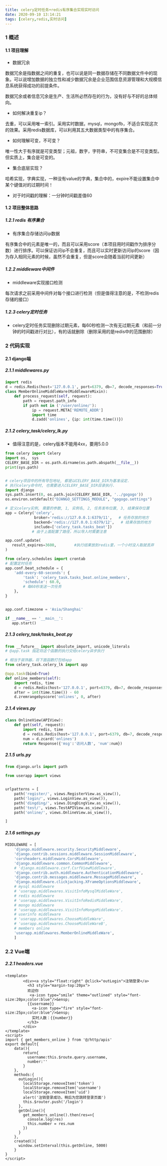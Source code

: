 ```yaml
---
title: celery定时任务+redis有序集合实现实时访问
date: 2020-09-10 13:14:21
tags: [celery,redis,实时访问]
---
```


### 1 概述

#### 1.1 项目理解

* 数据冗余

数据冗余是指数据之间的重复，也可以说是同一数据存储在不同数据文件中的现象。可以说增加数据的独立性和减少数据冗余是企业范围信息资源管理和大规模信息系统获得成功的前提条件。

数据冗余或者信息冗余是生产、生活所必然存在的行为，没有好与不好的总体倾向。

* 如何解决重复ip？

去重，可以采用唯一索引。采用实时数据，mysql，mongofb，不适合实现这次的效果。采用redis数据库，可以利用其五大数据类型中的有序集合。

* 如何理解可变，不可变？

唯一性大于有序就是可变类型；元祖，数字，字符串，不可变集合是不可变类型。但实质上，集合是可变的。

* 集合底层实现？

哈希实现，字典实现，一种没有value的字典，集合中的，expire不能设置集合中某个键值对的过期时间！

* 对于时间戳的理解：一分钟时间戳差值60

#### 1.2 项目整体思路

##### 1.2.1 redis 有序集合

* 有序集合存储访问ip数据

有序集合中的元素是唯一的，而且可以采用score（本项目用时间戳作为排序分数）进行排序。可以保证访问ip不会重复，而且可以实时更新访问ip的score（因为存入相同元素的时候，虽然不会重复，但是score会随着当前时间更新）

##### 1.2.2  middleware中间件

* middleware实现接口检测

每次请求之前采用中间件对每个接口进行检测（但是值得注意的是，不检测redis存储的接口）

##### 1.2.3 celery定时任务

* celery定时任务实现删除过期元素，每60秒检测一次有无过期元素（和前一分钟的时间戳进行对比），有的话就删除（删除采用的是redis中的范围删除）

### 2 代码实现

#### 2.1 django端

##### 2.1.1 middlewares.py

```python
import redis
d = redis.Redis(host='127.0.0.1', port=6379, db=7, decode_responses=True)
class MemberOnlineMiddleWare(MiddlewareMixin):
    def process_request(self, request):
        path = request.path_info
        if path not in ('/user/online/'):
            ip = request.META['REMOTE_ADDR']
            import time
            d.zadd('onlines', {ip: int(time.time())})
```

##### 2.1.2 celery_task/celery_lk.py

* 值得注意的是，celery版本不能用4xx，要用5.0.0

```python
from celery import Celery
import os,  sys
CELERY_BASE_DIR = os.path.dirname(os.path.abspath(__file__))
print(sys.path)


# celery项目中的所有导包地址, 都是以CELERY_BASE_DIR为基准设定.
# 执行celery命令时, 也需要进入CELERY_BASE_DIR目录执行.
import django
sys.path.insert(0, os.path.join(CELERY_BASE_DIR, '../gogogo'))
os.environ.setdefault("DJANGO_SETTINGS_MODULE", "gogogo.settings")

# 定义celery实例, 需要的参数, 1, 实例名, 2, 任务发布位置, 3, 结果保存位置
app = Celery('celery',
             broker='redis://127.0.0.1:6379/11',   # 任务存放的地方
             backend='redis://127.0.0.1:6379/12',   # 结果存放的地方
             include=['celery_task.tasks_beat'])
            # 由于上面配置了路径，所以导入时需要注意

app.conf.update(
   result_expires=3600,        #执行结果放到redis里，一个小时没人取就丢弃
)

from celery.schedules import crontab
# 配置定时任务
app.conf.beat_schedule = {
    'add-every-60-seconds': {
        'task': 'celery_task.tasks_beat.online_members',
        'schedule': 60.0,
        # 每60秒发送一次任务
    },
}


app.conf.timezone = 'Asia/Shanghai'

if __name__ == '__main__':
   app.start()
```

##### 2.1.3 celery_task/tasks_beat.py

```python
from __future__ import absolute_import, unicode_literals
# @app.task 指定将这个函数的执行交给celery异步执行

# 相当于装饰器，将下面函数打包给app
from celery_task.celery_lk import app

@app.task(bind=True)
def online_members(self):
    import redis, time
    d = redis.Redis(host='127.0.0.1', port=6379, db=7, decode_responses=True)
    after = int(time.time()) - 60
    d.zremrangebyscore('onlines', 0, after)
```

##### 2.1.4 views.py

```python
class OnlineView(APIView):
    def get(self, request):
        import redis, time
        d = redis.Redis(host='127.0.0.1', port=6379, db=7, decode_responses=True)
        num = d.zcard('onlines')
        return Response({'msg':'访问人数', 'num':num})
```

##### 2.1.5 urls.py

```python
from django.urls import path

from userapp import views


urlpatterns = [
    path('register/', views.RegisterView.as_view()),
    path('login/', views.LoginView.as_view()),
    path('dingding/', views.DingDingView.as_view()),
    path('test/', views.TestAPIView.as_view()),
    path('online/', views.OnlineView.as_view()),

]
```

##### 2.1.6 settings.py

```python
MIDDLEWARE = [
    'django.middleware.security.SecurityMiddleware',
    'django.contrib.sessions.middleware.SessionMiddleware',
    'corsheaders.middleware.CorsMiddleware',
    'django.middleware.common.CommonMiddleware',
    # 'django.middleware.csrf.CsrfViewMiddleware',
    'django.contrib.auth.middleware.AuthenticationMiddleware',
    'django.contrib.messages.middleware.MessageMiddleware',
    'django.middleware.clickjacking.XFrameOptionsMiddleware',
    # mysql middleware
    # 'userapp.middlewares.VisitInfoMysqlMiddleWare',
    # redis middleware
    # 'userapp.middlewares.VisitInfoRedisMiddleWare',
    # mongo middleware
    # 'userapp.middlewares.VisitInfoMongoMiddleWare'，
    # userinfo middleware
    # 'userapp.middlewares.ChooseMiddleWare',
    # 'userapp.middlewares.ChooseMiddleWareB',
    # members online
    'userapp.middlewares.MemberOnlineMiddleWare',
    ]
```

### 2.2 Vue端

##### 2.2.1 headers.vue

```vue
<template>
        <div><a style="float:right" @click="outLogin">注销登录</a>
          <h3 style="margin-top:20px">           
          欢迎你
           <a-icon type="smile" theme="outlined" style="font-size:20px;color:blue"/>&ensp;
          {{username}}
            <a-icon type="fire" style="font-size:25px;color:blue"/>&ensp;
            实时人数：{{number}}
          </h3>         
        </div>
</template>
<script>
import { get_members_online } from '@/http/apis'
export default{
    data(){
        return{
          username:this.$route.query.username,
          number:''
        }
    },
    methods:{
      outLogin(){
        localStorage.removeItem('token')
        localStorage.removeItem('username')
        localStorage.removeItem('uid')
        alert('注销登录成功，稍后为您跳转登录页面')
        this.$router.push('/login')
      },
      getOnline(){
        get_members_online().then(res=>{
          console.log(res)
          this.number = res.num
        })
      }
    },
    created(){
      window.setInterval(this.getOnline, 5000)
    }
}
</script>

